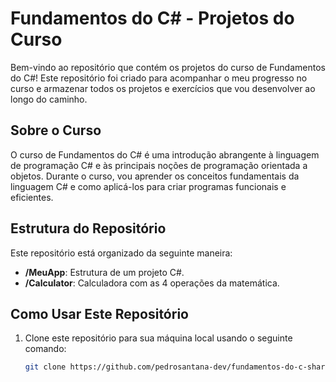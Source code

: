 # Fundamentos do C# - Projetos do Curso

Bem-vindo ao repositório que contém os projetos do curso de Fundamentos do C#! Este repositório foi criado para acompanhar o meu progresso no curso e armazenar todos os projetos e exercícios que vou desenvolver ao longo do caminho.

## Sobre o Curso

O curso de Fundamentos do C# é uma introdução abrangente à linguagem de programação C# e às principais noções de programação orientada a objetos. Durante o curso, vou aprender os conceitos fundamentais da linguagem C# e como aplicá-los para criar programas funcionais e eficientes.

## Estrutura do Repositório

Este repositório está organizado da seguinte maneira:

- **/MeuApp**: Estrutura de um projeto C#.
- **/Calculator**: Calculadora com as 4 operações da matemática.

## Como Usar Este Repositório

1. Clone este repositório para sua máquina local usando o seguinte comando:

   ```bash
   git clone https://github.com/pedrosantana-dev/fundamentos-do-c-sharp.git
   ```
